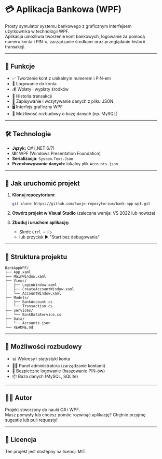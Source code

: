 # 💳 Aplikacja Bankowa (WPF)

Prosty symulator systemu bankowego z graficznym interfejsem użytkownika w technologii WPF.  
Aplikacja umożliwia tworzenie kont bankowych, logowanie za pomocą numeru konta i PIN-u, zarządzanie środkami oraz przeglądanie historii transakcji.

---

## 🧰 Funkcje

- ✅ Tworzenie kont z unikalnym numerem i PIN-em
- 🔐 Logowanie do konta
- 💰 Wpłaty i wypłaty środków
- 📜 Historia transakcji
- 💾 Zapisywanie i wczytywanie danych z pliku JSON
- 🖥️ Interfejs graficzny WPF
- 🔧 Możliwość rozbudowy o bazę danych (np. MySQL)

---

## 🛠️ Technologie

- **Język:** C# (.NET 6/7)
- **UI:** WPF (Windows Presentation Foundation)
- **Serializacja:** `System.Text.Json`
- **Przechowywanie danych:** lokalny plik `Accounts.json`

---

## 🚀 Jak uruchomić projekt

1. **Klonuj repozytorium:**

   ```bash
   git clone https://github.com/twoje-repozytorium/bank-app-wpf.git
   ```

2. **Otwórz projekt w Visual Studio** (zalecana wersja: VS 2022 lub nowsza)

3. **Zbuduj i uruchom aplikację:**

   - Skrót: `Ctrl + F5`  
   - lub przycisk ▶️ "Start bez debugowania"

---

## 📁 Struktura projektu

```
BankAppWPF/
├── App.xaml
├── MainWindow.xaml
├── Views/
│   ├── LoginWindow.xaml
│   ├── CreateAccountWindow.xaml
│   └── AccountWindow.xaml
├── Models/
│   ├── BankAccount.cs
│   └── Transaction.cs
├── Services/
│   └── BankDataService.cs
├── Data/
│   └── Accounts.json
└── README.md
```

---

## 🔮 Możliwości rozbudowy

- 📊 Wykresy i statystyki konta
- 🧑‍💼 Panel administratora (zarządzanie kontami)
- 🔐 Bezpieczne logowanie (haszowanie PIN-ów)
- 📦 Baza danych (MySQL, SQLite)

---

## 👨‍💻 Autor

Projekt stworzony do nauki C# i WPF.  
Masz pomysły lub chcesz pomóc rozwinąć aplikację? Chętnie przyjmę sugestie lub pull requesty!

---

## 📃 Licencja

Ten projekt jest dostępny na licencji MIT.
